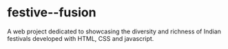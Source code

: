 # festive--fusion
A web project dedicated to showcasing the diversity and richness of Indian festivals developed with HTML, CSS and javascript.
